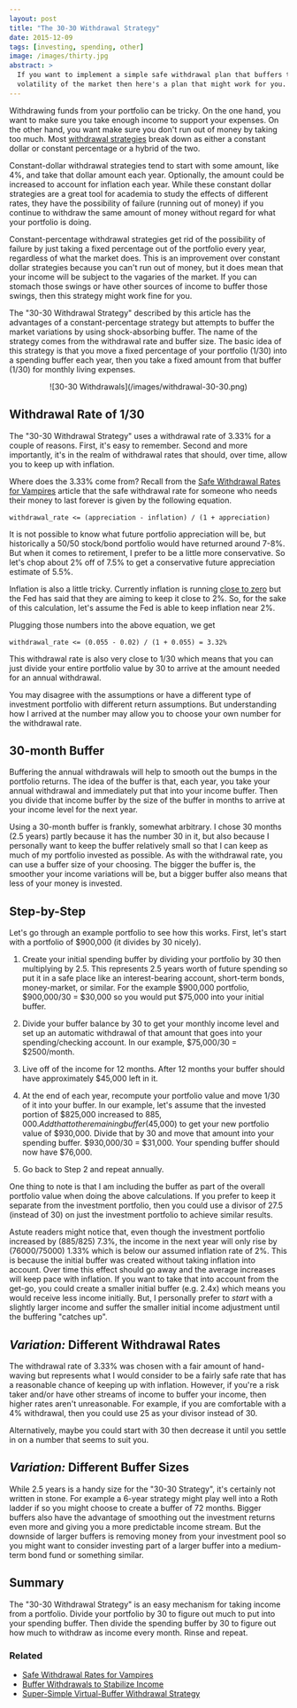 ```yaml
---
layout: post
title: "The 30-30 Withdrawal Strategy"
date: 2015-12-09
tags: [investing, spending, other]
image: /images/thirty.jpg
abstract: >
  If you want to implement a simple safe withdrawal plan that buffers the
  volatility of the market then here's a plan that might work for you.  
---
```

Withdrawing funds from your portfolio can be tricky.  On the one hand,
you want to make sure you take enough income to support your expenses.  On the other hand,
you want make sure you don't run out of money by taking too much.
Most [withdrawal strategies](https://www.bogleheads.org/wiki/Withdrawal_strategies) break down as either a constant dollar or constant percentage or a hybrid of the two.

Constant-dollar withdrawal strategies tend to start with some amount, like 4%, and take that dollar amount
each year.  Optionally, the amount could be increased to account for inflation each year.
While these constant dollar strategies are a great tool for academia to study the effects of different rates,
they have the possibility of failure (running out of money) if you continue to withdraw the same
amount of money without regard for what your portfolio is doing.

Constant-percentage withdrawal strategies get rid of the possibility of failure
by just taking a fixed percentage out of the portfolio every year,
regardless of what the market does.  This is an improvement over
constant dollar strategies because you can't run out of money,
but it does mean that your income will be subject to the vagaries of the market.
If you can stomach those swings or have other sources of income to buffer
those swings, then this strategy might work fine for you.

The "30-30 Withdrawal Strategy" described by this article has the advantages of a
constant-percentage strategy but attempts to buffer the market variations by using
shock-absorbing buffer.  The name of the strategy comes from the withdrawal rate and buffer size.
The basic idea of this strategy is that you move a fixed percentage of your portfolio (1/30) into
a spending buffer each year, then you take a fixed amount from that buffer (1/30)
for monthly living expenses.

<center><div markdown="1">
  ![30-30 Withdrawals](/images/withdrawal-30-30.png)
</div></center>

## Withdrawal Rate of 1/30

The "30-30 Withdrawal Strategy" uses a withdrawal rate of 3.33% for a couple of reasons.
First, it's easy to remember.  Second and more importantly, it's in the realm of
withdrawal rates that should, over time, allow you to keep up with inflation.

Where does the 3.33% come from?  Recall from the [Safe Withdrawal Rates for Vampires](/safe-withdrawal-rates-for-vampires/) article that the safe withdrawal
rate for someone who needs their money to last forever is given by the following equation.

```
withdrawal_rate <= (appreciation - inflation) / (1 + appreciation)
```

It is not possible to know what future portfolio appreciation will be, but historically
a 50/50 stock/bond portfolio would have returned around 7-8%.  But when it comes to
retirement, I prefer to be a little more conservative.  So let's chop about 2% off of 7.5%
to get a conservative future appreciation estimate of 5.5%.

Inflation is also a little tricky.  Currently inflation is running [close to zero](http://inflationdata.com/Inflation/Inflation_Rate/CurrentInflation.asp) but
the Fed has said that they are aiming to keep it close to 2%.  So, for the sake
of this calculation, let's assume the Fed is able to keep inflation near 2%.

Plugging those numbers into the above equation, we get

```
withdrawal_rate <= (0.055 - 0.02) / (1 + 0.055) = 3.32%
```

This withdrawal rate is also very close to 1/30 which means that you can just
divide your entire portfolio value by 30 to arrive at the amount needed for
an annual withdrawal.

You may disagree with the assumptions or have a different type of investment portfolio
with different return assumptions.  But understanding how I arrived at the
number may allow you to choose your own number for the withdrawal rate.

## 30-month Buffer

Buffering the annual withdrawals will help to smooth out the bumps in the portfolio
returns.  The idea of the buffer is that, each year, you take your annual withdrawal and immediately
put that into your income buffer.  Then you divide that income buffer by the size
of the buffer in months to arrive at your income level for the next year.

Using a 30-month buffer is frankly, somewhat arbitrary.  I chose 30 months (2.5 years)
partly because it has the number 30 in it, but also because I personally want to keep
the buffer relatively small so that I can keep as much of my portfolio invested as
possible. As with the withdrawal rate, you can use a buffer size of your choosing.
The bigger the buffer is, the smoother your income variations will be, but a bigger
buffer also means that less of your money is invested.

## Step-by-Step

Let's go through an example portfolio to see how this works.  First, let's start
with a portfolio of $900,000 (it divides by 30 nicely).

  1. Create your initial spending buffer by dividing your portfolio by 30
  then multiplying by 2.5.  This represents 2.5 years worth of future spending so
  put it in a safe place like an interest-bearing account, short-term bonds, money-market,
  or similar.  For the example $900,000 portfolio, $900,000/30 = $30,000 so you would
  put $75,000 into your initial buffer.

  2. Divide your buffer balance by 30 to get your monthly income level and set up an
  automatic withdrawal of that amount that goes into your spending/checking account.
  In our example, $75,000/30 = $2500/month.

  3. Live off of the income for 12 months.  After 12 months your buffer should
  have approximately $45,000 left in it.

  4. At the end of each year, recompute your portfolio value and move 1/30 of it
  into your buffer.  In our example, let's assume that the invested portion
  of $825,000 increased to $885,000.  Add that to the remaining buffer ($45,000)
  to get your new portfolio value of $930,000.  Divide that by 30 and move that
  amount into your spending buffer.  $930,000/30 = $31,000.  Your spending buffer
  should now have $76,000.

  5. Go back to Step 2 and repeat annually.

One thing to note is that I am including the buffer as part of the overall portfolio
value when doing the above calculations.  If you prefer to keep it separate from
the investment portfolio, then you could use a divisor of 27.5 (instead of 30)
on just the investment portfolio to achieve similar results.

Astute readers might notice that, even though the investment portfolio increased
by (885/825) 7.3%, the income in the next year will only rise by (76000/75000) 1.33%
which is below our assumed inflation rate of 2%.
This is because the initial buffer was created without taking inflation into account.
Over time this effect should go away and the average increases will keep pace with inflation.
If you want to take that into account from the get-go, you could create a smaller
initial buffer (e.g. 2.4x) which means you would receive less income initially.
But, I personally prefer to *start* with a slightly larger income and suffer
the smaller initial income adjustment until the buffering "catches up".

## *Variation:* Different Withdrawal Rates

The withdrawal rate of 3.33% was chosen with a fair amount of hand-waving but represents
what I would consider to be a fairly safe rate that has a reasonable chance of keeping up
with inflation.  However, if you're a risk taker and/or have other streams of income to
buffer your income, then higher rates aren't unreasonable.  For example, if you are
comfortable with a 4% withdrawal, then you could use 25 as your divisor instead of 30.

Alternatively, maybe you could start with 30 then decrease it until you settle in on
a number that seems to suit you.

## *Variation:* Different Buffer Sizes

While 2.5 years is a handy size for the "30-30 Strategy", it's certainly not written in stone.
For example a 6-year strategy might play well into a Roth ladder if so you might choose to create
a buffer of 72 months.  Bigger buffers also have the advantage of smoothing out the
investment returns even more and giving you a more predictable income stream.  But the downside
of larger buffers is removing money from your investment pool so you might want to consider investing part
of a larger buffer into a medium-term bond fund or something similar.

## Summary

The "30-30 Withdrawal Strategy" is an easy mechanism for taking income from a portfolio.
Divide your portfolio by 30 to figure out much to put into your spending buffer.
Then divide the spending buffer by 30 to figure out how much to withdraw as income every month.
Rinse and repeat.

### Related

* [Safe Withdrawal Rates for Vampires](/safe-withdrawal-rates-for-vampires/)
* [Buffer Withdrawals to Stabilize Income](/buffer-withdrawals-to-stabilize-income/)
* [Super-Simple Virtual-Buffer Withdrawal Strategy](/super-simple-virtual-buffer-withdrawal-strategy/)
